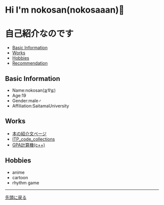 # Hi I'm nokosan(nokosaaan)👋
<body>
  <h1 id="top">自己紹介なのです</h1>
  <ul>
    <li>
      <a href="#zero">Basic Information</a>
    </li>
    <li>
      <a href="#first">Works</a>
    </li>
    <li>
      <a href="#second">Hobbies</a>
    </li>
    <li>
      <a href="#third">Recommendation</a>
    </li>
  </ul>
  <h2 id="zero">Basic Information</h2>
  <ul>
    <li>Name:nokosan(≧∇≦)</li>
    <li>Age:19</li>
    <li>Gender:male♂</li>
    <li>Affiliation:SaitamaUniversity</li>
    </ul>
<h2 id="first">Works</h2>
  <ul>
    <li><a href="../22TI074-recommends/index.html">本の紹介文ページ</a></li>
    <li><a href="https://github.com/nokosaaan/ITP_code_collections">ITP_code_collections</a></li>
    <li><a href="https://github.com/nokosaaan/pracrepo/blob/master/GPA_caluculater.cpp">GPA計算機(c++)</a></li>
    </ul>
<h2 id="second">Hobbies</h2>
  <ul>
    <li>anime</li>
    <li>cartoon</li>
    <li>rhythm game</li>
    </ul>
    <hr />
<a href="#top">先頭に戻る</a>
</p>
</body>
<!--
<h1 align="center">Hi 👋, I'm nokosaaan</h1>
&nbsp;
<h3 align="center">A passionate frontend developer from Japan</h3>
- 🔭 I’m currently working on **Potepan style** - 🌱 I’m currently learning **Python** - 💬 Ask me about **vue**
<h3 align="left">Languages and Tools:</h3>
&nbsp;
<p align="left"><a href="https://expressjs.com" target="_blank" rel="noopener"> <img src="https://raw.githubusercontent.com/devicons/devicon/master/icons/express/express-original-wordmark.svg" alt="express" width="40" height="40" /> </a> <a href="https://www.java.com" target="_blank" rel="noopener"> <img src="https://raw.githubusercontent.com/devicons/devicon/master/icons/java/java-original.svg" alt="java" width="40" height="40" /> </a> <a href="https://developer.mozilla.org/en-US/docs/Web/JavaScript" target="_blank" rel="noopener"> <img src="https://raw.githubusercontent.com/devicons/devicon/master/icons/javascript/javascript-original.svg" alt="javascript" width="40" height="40" /> </a> <a href="https://www.mysql.com/" target="_blank" rel="noopener"> <img src="https://raw.githubusercontent.com/devicons/devicon/master/icons/mysql/mysql-original-wordmark.svg" alt="mysql" width="40" height="40" /> </a> <a href="https://www.oracle.com/" target="_blank" rel="noopener"> <img src="https://raw.githubusercontent.com/devicons/devicon/master/icons/oracle/oracle-original.svg" alt="oracle" width="40" height="40" /> </a> <a href="https://www.php.net" target="_blank" rel="noopener"> <img src="https://raw.githubusercontent.com/devicons/devicon/master/icons/php/php-original.svg" alt="php" width="40" height="40" /> </a> <a href="https://www.postgresql.org" target="_blank" rel="noopener"> <img src="https://raw.githubusercontent.com/devicons/devicon/master/icons/postgresql/postgresql-original-wordmark.svg" alt="postgresql" width="40" height="40" /> </a> <a href="https://reactjs.org/" target="_blank" rel="noopener"> <img src="https://raw.githubusercontent.com/devicons/devicon/master/icons/react/react-original-wordmark.svg" alt="react" width="40" height="40" /> </a> <a href="https://www.typescriptlang.org/" target="_blank" rel="noopener"> <img src="https://raw.githubusercontent.com/devicons/devicon/master/icons/typescript/typescript-original.svg" alt="typescript" width="40" height="40" /> </a> <a href="https://vuejs.org/" target="_blank" rel="noopener"> <img src="https://raw.githubusercontent.com/devicons/devicon/master/icons/vuejs/vuejs-original-wordmark.svg" alt="vuejs" width="40" height="40" /> </a></p>
&nbsp;
-->
<!--
**nokosaaan/nokosaaan** is a ✨ _special_ ✨ repository because its `README.md` (this file) appears on your GitHub profile.

Here are some ideas to get you started:

- 🔭 I’m currently working on ...
- 🌱 I’m currently learning ...
- 👯 I’m looking to collaborate on ...
- 🤔 I’m looking for help with ...
- 💬 Ask me about ...
- 📫 How to reach me: ...
- 😄 Pronouns: ...
- ⚡ Fun fact: ...
-->
